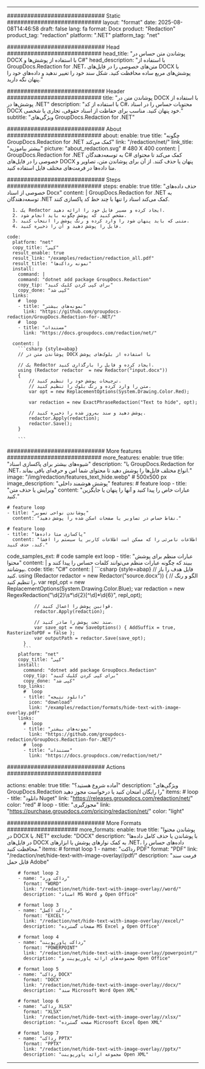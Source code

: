 
---
############################# Static ############################
layout: "format"
date:  2025-08-08T14:46:58
draft: false
lang: fa
format: Docx
product: "Redaction"
product_tag: "redaction"
platform: ".NET"
platform_tag: "net"

############################# Head ############################
head_title: "پوشاندن متن حساس در DOCX با استفاده از پوشش‌ها و C#"
head_description: "با استفاده از GroupDocs.Redaction for .NET، متن‌های خصوصی را در فایل‌های DOCX با پوشش‌های مربع ساده محافظت کنید. شکل سند خود را تغییر ندهید و داده‌های خود را پنهان نگه دارید."

############################# Header ############################
title: "پوشاندن متن در DOCX با استفاده از پوشش‌ها در .NET" 
description: "با استفاده از کد C#، محتویات حساس را در اسناد DOCX خود پنهان کنید. مناسب برای حفاظت از اسناد حقوقی، تجاری یا شخصی."
subtitle: "ویژگی‌های GroupDocs.Redaction for .NET" 

############################# About ############################
about:
    enable: true
    title: "چگونه GroupDocs.Redaction for .NET کمک می‌کند"
    link: "/redaction/net/"
    link_title: "بیشتر بیاموزید"
    picture: "about_redaction.svg" # 480 X 400
    content: |
       GroupDocs.Redaction for .NET به توسعه‌دهندگان C# کمک می‌کند تا محتوای خصوصی را در فایل‌های DOCX پنهان یا حذف کنند. از آن برای پوشاندن متن، تصاویر و متا داده‌ها در فرمت‌های مختلف فایل استفاده کنید.

############################# Steps ############################
steps:
    enable: true
    title: "حذف داده‌های خصوصی از اسناد Docx"
    content: |
      GroupDocs.Redaction for .NET به توسعه‌دهندگان .NET کمک می‌کند اسناد را تنها با چند خط کد پاکسازی کنند.
      
      1. یک Redactor ایجاد کرده و مسیر فایل خود را ارائه دهید.
      2. مشخص کنید که پوشش چگونه باید انجام شود.
      3. متنی که باید پنهان شود را وارد کرده و رنگ پوشش را انتخاب کنید.
      4. فایل را پوشش دهید و آن را ذخیره کنید.
   
    code:
      platform: "net"
      copy_title: "کپی"
      result_enable: true
      result_link: "/examples/redaction/redaction_all.pdf"
      result_title: "نمونه رداکت‌ها"
      install:
        command: |
        command: "dotnet add package GroupDocs.Redaction"
        copy_tip: "برای کپی کردن کلیک کنید"
        copy_done: "کپی شد"
      links:
        #  loop
        - title: "نمونه‌های بیشتر"
          link: "https://github.com/groupdocs-redaction/GroupDocs.Redaction-for-.NET/"
        #  loop
        - title: "مستندات"
          link: "https://docs.groupdocs.com/redaction/net/"
          
      content: |
        ```csharp {style=abap}
        // پوشاندن متن در DOCX با استفاده از بلوک‌های پوشش

        // یک Redactor ایجاد کرده و فایل را بارگذاری کنید.
        using (Redactor redactor  = new Redactor("input.docx"))
        {
            // ترجیحات پوشش خود را تنظیم کنید.
            // متن را وارد کرده و رنگ بلوک را تنظیم کنید.
            var opt = new ReplacementOptions(System.Drawing.Color.Red);
            
            var redaction = new ExactPhraseRedaction("Text to hide", opt);

            // پوشش دهید و سند به‌روز شده را ذخیره کنید.
            redactor.Apply(redaction);
            redactor.Save();
        }
        
        ```            


############################# More features ############################
more_features:
  enable: true
  title: "شیوه‌های بیشتر برای پاکسازی اسناد"
  description: "با GroupDocs.Redaction for .NET، انواع مختلف فایل‌ها را پوشش دهید تا محتوای شما امن و حرفه‌ای باقی بماند."
  image: "/img/redaction/features_text_hide.webp" # 500x500 px
  image_description: "پوشش هوشمند داخلی"
  features:
    # feature loop
    - title: "ویرایش یا حذف متن"
      content: "عبارات خاص را پیدا کنید و آنها را پنهان یا جایگزین کنید."

    # feature loop
    - title: "پوشاندن نواحی تصویر"
      content: "نقاط حساس در تصاویر یا صفحات اسکن شده را پوشش دهید."

    # feature loop
    - title: "پاکسازی متا داده‌ها"
      content: "اطلاعات نامرئی را که ممکن است اطلاعات کاربر یا سیستم را افشا کند، حذف کنید."
      
  code_samples_ext:
    # code sample ext loop
    - title: "عبارات منظم برای پوشش محتوا"
      content: |
        ببیند که چگونه عبارات منظم می‌توانند کلمات حساس را پیدا کنند و بپوشانند.
      code:
        title: "C#"
        content: |
          ```csharp {style=abap}
          //  فایل هدف را باز کنید.
          using (Redactor redactor  = new Redactor("source.docx"))
          {
              // الگو و رنگ را تنظیم کنید.
              var repl_opt = new ReplacementOptions(System.Drawing.Color.Blue);
              var redaction = new RegexRedaction("\\d{2}\\s*\\d{2}[^\\d]*\\d{6}", repl_opt);

              // قوانین پوشش را اعمال کنید.
              redactor.Apply(redaction);

              // سند تحت پوشش را صادر کنید.
              var save_opt = new SaveOptions() { AddSuffix = true, RasterizeToPDF = false };
              var outputPath = redactor.Save(save_opt);
          }
          ```
        platform: "net"
        copy_title: "کپی"
        install:
          command: "dotnet add package GroupDocs.Redaction"
          copy_tip: "برای کپی کردن کلیک کنید"
          copy_done: "کپی شد"
        top_links:
          #  loop
          - title: "دانلود نتیجه"
            icon: "download"
            link: "/examples/redaction/formats/hide-text-with-image-overlay.pdf"
        links:
          #  loop
          - title: "نمونه‌های بیشتر"
            link: "https://github.com/groupdocs-redaction/GroupDocs.Redaction-for-.NET/"
          #  loop
          - title: "مستندات"
            link: "https://docs.groupdocs.com/redaction/net/"


############################# Actions ############################

actions:
  enable: true
  title: "آماده شروع هستید؟"
  description: "ویژگی‌های GroupDocs.Redaction را رایگان امتحان کنید یا درخواست مجوز دهید"
  items:
    #  loop
    - title: "دانلود Nuget"
      link: "https://releases.groupdocs.com/redaction/net/"
      color: "red"
        #  loop
    - title: "مجوزگیری"
      link: "https://purchase.groupdocs.com/pricing/redaction/net/"
      color: "light"


############################# More Formats #####################
more_formats:
    enable: true
    title: "پوشاندن محتوا در DOCX با .NET"
    exclude: "DOCX"
    description: "با پوشاندن یا حذف کامل داده‌ها در فایل‌های DOCX به کمک نوارهای پوشش یا ابزارهای .NET، داده‌های حساس را محافظت کنید."
    items: 
        # format loop 1
        - name: "رداکت PDF"
          format: "PDF"
          link: "/redaction/net/hide-text-with-image-overlay//pdf/"
          description: "فرمت سند قابل حمل Adobe"

        # format loop 2
        - name: "رداکت ورد"
          format: "WORD"
          link: "/redaction/net/hide-text-with-image-overlay//word/"
          description: "اسناد MS Word و Open Office"
          
        # format loop 3
        - name: "رداکت اکسل"
          format: "EXCEL"
          link: "/redaction/net/hide-text-with-image-overlay//excel/"
          description: "صفحات گسترده MS Excel و Open Office"

        # format loop 4
        - name: "رداکت پاورپوینت"
          format: "POWERPOINT"
          link: "/redaction/net/hide-text-with-image-overlay//powerpoint/"
          description: "مجموعه‌های ارائه پاورپوینت و Open Office"

        # format loop 5
        - name: "رداکت DOCX"
          format: "DOCX"
          link: "/redaction/net/hide-text-with-image-overlay//docx/"
          description: "سند Microsoft Word Open XML"
          
        # format loop 6
        - name: "رداکت XLSX"
          format: "XLSX"
          link: "/redaction/net/hide-text-with-image-overlay//xlsx/"
          description: "صفحه گسترده Microsoft Excel Open XML"
          
        # format loop 7
        - name: "رداکت PPTX"
          format: "PPTX"
          link: "/redaction/net/hide-text-with-image-overlay//pptx/"
          description: "مجموعه ارائه پاورپوینت Open XML"


---